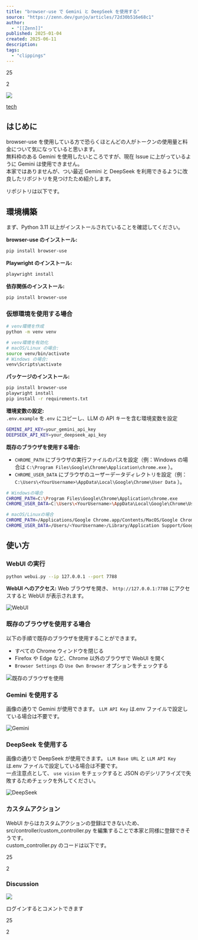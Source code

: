 ```yaml
---
title: "browser-use で Gemini と DeepSeek を使用する"
source: "https://zenn.dev/gunjo/articles/72d30b516e68c1"
author:
  - "[[Zenn]]"
published: 2025-01-04
created: 2025-06-11
description:
tags:
  - "clippings"
---
```

25

2

[![](https://static.zenn.studio/images/drawing/tech-icon.svg)](https://zenn.dev/tech-or-idea)

[tech](https://zenn.dev/tech-or-idea)

## はじめに

browser-use を使用している方で恐らくほとんどの人がトークンの使用量と料金について気になっていると思います。  
無料枠のある Gemini を使用したいところですが、現在 Issue に上がっているように Gemini は使用できません。  
本家ではありませんが、つい最近 Gemini と DeepSeek を利用できるように改良したリポジトリを見つけたため紹介します。

リポジトリは以下です。

## 環境構築

まず、Python 3.11 以上がインストールされていることを確認してください。

**browser-use のインストール:**

```bash
pip install browser-use
```

**Playwright のインストール:**

```bash
playwright install
```

**依存関係のインストール:**

```bash
pip install browser-use
```

### 仮想環境を使用する場合

```bash
# venv環境を作成
python -m venv venv

# venv環境を有効化
# macOS/Linux の場合:
source venv/bin/activate
# Windows の場合:
venv\Scripts\activate
```

**パッケージのインストール:**

```bash
pip install browser-use
playwright install
pip install -r requirements.txt
```

**環境変数の設定:**  
`.env.example` を`.env` にコピーし、LLM の API キーを含む環境変数を設定

```bash
GEMINI_API_KEY=your_gemini_api_key
DEEPSEEK_API_KEY=your_deepseek_api_key
```

**既存のブラウザを使用する場合:**

- `CHROME_PATH` にブラウザの実行ファイルのパスを設定（例：Windows の場合は `C:\Program Files\Google\Chrome\Application\chrome.exe` ）。
- `CHROME_USER_DATA` にブラウザのユーザーデータディレクトリを設定（例： `C:\Users\<YourUsername>\AppData\Local\Google\Chrome\User Data` ）。

```bash
# Windowsの場合
CHROME_PATH=C:\Program Files\Google\Chrome\Application\chrome.exe
CHROME_USER_DATA=C:\Users\<YourUsername>\AppData\Local\Google\Chrome\User Data

# macOS/Linuxの場合
CHROME_PATH=/Applications/Google Chrome.app/Contents/MacOS/Google Chrome
CHROME_USER_DATA=/Users/<YourUsername>/Library/Application Support/Google/Chrome/<profile name>
```

## 使い方

### WebUI の実行

```bash
python webui.py --ip 127.0.0.1 --port 7788
```

**WebUI へのアクセス:** Web ブラウザを開き、 `http://127.0.0.1:7788` にアクセスすると WebUI が表示されます。

![WebUI](https://res.cloudinary.com/zenn/image/fetch/s--pq1Mgx35--/c_limit%2Cf_auto%2Cfl_progressive%2Cq_auto%2Cw_1200/https://storage.googleapis.com/zenn-user-upload/deployed-images/f74bd8b833cf21a47d949e0d.png%3Fsha%3De557bf2894c753f224651069c14cb35f64a58e4f)

### 既存のブラウザを使用する場合

以下の手順で既存のブラウザを使用することができます。

- すべての Chrome ウィンドウを閉じる
- Firefox や Edge など、Chrome 以外のブラウザで WebUI を開く
- `Browser Settings` の `Use Own Browser` オプションをチェックする

![既存のブラウザを使用](https://res.cloudinary.com/zenn/image/fetch/s--hUIVlOZQ--/c_limit%2Cf_auto%2Cfl_progressive%2Cq_auto%2Cw_1200/https://storage.googleapis.com/zenn-user-upload/deployed-images/4a4e1d10811e87ec5b094f3d.png%3Fsha%3D9585ee2bfcce18f401e80c4bd57ff238336de417)

### Gemini を使用する

画像の通りで Gemini が使用できます。 `LLM API Key` は.env ファイルで設定している場合は不要です。

![Gemini](https://res.cloudinary.com/zenn/image/fetch/s--0tJZhDlo--/c_limit%2Cf_auto%2Cfl_progressive%2Cq_auto%2Cw_1200/https://storage.googleapis.com/zenn-user-upload/deployed-images/a6a195325939ac1add9d9bd1.png%3Fsha%3D1851aaad4e4307023043539eac2583919ef39b99)

### DeepSeek を使用する

画像の通りで DeepSeek が使用できます。 `LLM Base URL` と `LLM API Key` は.env ファイルで設定している場合は不要です。  
一点注意点として、 `use vision` をチェックすると JSON のデシリアライズで失敗するためチェックを外してください。

![DeepSeek](https://res.cloudinary.com/zenn/image/fetch/s--aa0JsnYv--/c_limit%2Cf_auto%2Cfl_progressive%2Cq_auto%2Cw_1200/https://storage.googleapis.com/zenn-user-upload/deployed-images/76d5dce3066906b544cd0762.png%3Fsha%3D0f03939a2f25d9c93b3fb84e2d491295e2277894)

### カスタムアクション

WebUI からはカスタムアクションの登録はできないため、src/controller/custom\_controller.py を編集することで本家と同様に登録できそうです。  
custom\_controller.py のコードは以下です。

25

2

### Discussion

![](https://static.zenn.studio/images/drawing/discussion.png)

ログインするとコメントできます

25

2